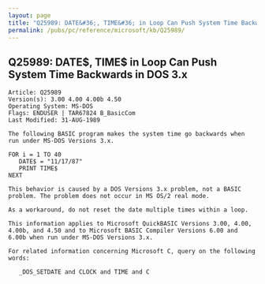 ```yaml
---
layout: page
title: "Q25989: DATE&#36;, TIME&#36; in Loop Can Push System Time Backwards in DOS 3.x"
permalink: /pubs/pc/reference/microsoft/kb/Q25989/
---
```


## Q25989: DATE&#36;, TIME&#36; in Loop Can Push System Time Backwards in DOS 3.x

	Article: Q25989
	Version(s): 3.00 4.00 4.00b 4.50
	Operating System: MS-DOS
	Flags: ENDUSER | TAR67824 B_BasicCom
	Last Modified: 31-AUG-1989
	
	The following BASIC program makes the system time go backwards when
	run under MS-DOS Versions 3.x.
	
	FOR i = 1 TO 40
	   DATE$ = "11/17/87"
	   PRINT TIME$
	NEXT
	
	This behavior is caused by a DOS Versions 3.x problem, not a BASIC
	problem. The problem does not occur in MS OS/2 real mode.
	
	As a workaround, do not reset the date multiple times within a loop.
	
	This information applies to Microsoft QuickBASIC Versions 3.00, 4.00,
	4.00b, and 4.50 and to Microsoft BASIC Compiler Versions 6.00 and
	6.00b when run under MS-DOS Versions 3.x.
	
	For related information concerning Microsoft C, query on the following
	words:
	
	   _DOS_SETDATE and CLOCK and TIME and C
